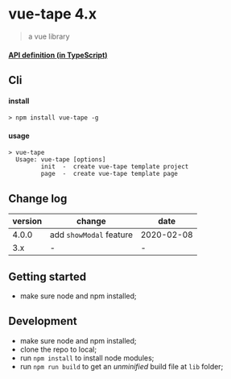 # vue-tape 4.x
> a vue library

#### [API definition (in TypeScript)](types)

## Cli
#### install
```
> npm install vue-tape -g
```
#### usage
```
> vue-tape
  Usage: vue-tape [options]
         init  -  create vue-tape template project
         page  -  create vue-tape template page

```

## Change log

version | change |  date  
-|-|-
4.0.0 | add `showModal` feature | 2020-02-08 |
3.x | - | - |


## Getting started
* make sure node and npm installed;

## Development
* make sure node and npm installed;
* clone the repo to local;
* run `npm install` to install node modules;
* run `npm run build` to get an *unminified* build file at `lib` folder;